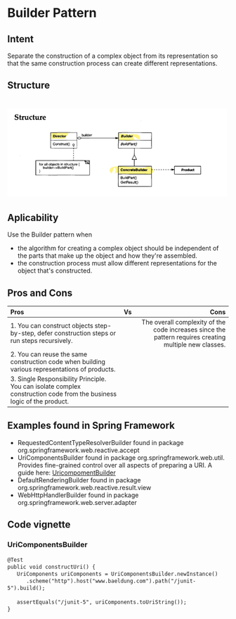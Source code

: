 # Builder Pattern

## Intent
Separate the construction of a complex object from its representation so that the same
construction process can create different representations.

## Structure
# <img src="../../../../../src/main/resources/docs/Builder Pattern.png" width="500" height="200">

## Aplicability

Use the Builder pattern when
- the algorithm for creating a complex object should be independent of the parts
that make up the object and how they're assembled.
- the construction process must allow different representations for the object that's
constructed.
## Pros and Cons

| Pros                                                                                                                  | Vs  |                                                                                                   Cons |
|:----------------------------------------------------------------------------------------------------------------------|:---:|-------------------------------------------------------------------------------------------------------:|
| 1. You can construct objects step-by-step, defer construction steps or run steps recursively.                         |     | The overall complexity of the code increases since the pattern requires creating multiple new classes. |
| 2. You can reuse the same construction code when building various representations of products.                        |     |                                                                                                        |
| 3. Single Responsibility Principle. You can isolate complex construction code from the business logic of the product. |     ||    
                                                                                        


## Examples found in Spring Framework

 - RequestedContentTypeResolverBuilder found in package org.springframework.web.reactive.accept
 - UriComponentsBuilder found in package org.springframework.web.util.
   Provides fine-grained control over all aspects of preparing a URI. A guide here: [UricompomentBuilder](https://www.baeldung.com/spring-uricomponentsbuilder)
 - DefaultRenderingBuilder found in package org.springframework.web.reactive.result.view
 - WebHttpHandlerBuilder found in package org.springframework.web.server.adapter

## Code vignette
### UriComponentsBuilder
```
@Test
public void constructUri() {
   UriComponents uriComponents = UriComponentsBuilder.newInstance()
      .scheme("http").host("www.baeldung.com").path("/junit-5").build();

   assertEquals("/junit-5", uriComponents.toUriString());
}
```